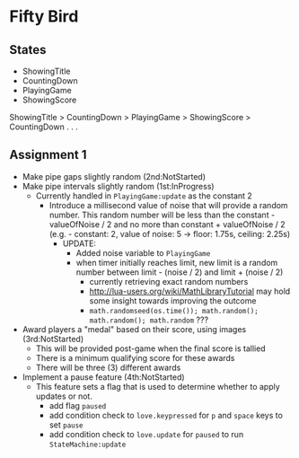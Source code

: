 
# Fifty Bird

## States

- ShowingTitle
- CountingDown
- PlayingGame
- ShowingScore

ShowingTitle > CountingDown > PlayingGame > ShowingScore > CountingDown . . .

## Assignment 1

- Make pipe gaps slightly random (2nd:NotStarted)
- Make pipe intervals slightly random (1st:InProgress)
  - Currently handled in `PlayingGame:update` as the constant 2
    - Introduce a millisecond value of noise that will provide a random number.
      This random number will be less than the constant - valueOfNoise / 2 and
      no more than constant + valueOfNoise / 2
      (e.g. - constant: 2, value of noise: 5 -> floor: 1.75s, ceiling: 2.25s)
      - UPDATE:
        - Added noise variable to `PlayingGame`
        - when timer initially reaches limit, new limit is a random number between limit - (noise / 2) and limit + (noise / 2)
          - currently retrieving exact random numbers
          - http://lua-users.org/wiki/MathLibraryTutorial may hold some insight towards improving the outcome
          - `math.randomseed(os.time()); math.random(); math.random(); math.random` ???
- Award players a "medal" based on their score, using images (3rd:NotStarted)
  - This will be provided post-game when the final score is tallied
  - There is a minimum qualifying score for these awards
  - There will be three (3) different awards
- Implement a pause feature (4th:NotStarted)
  - This feature sets a flag that is used to determine whether to apply
    updates or not.
    - add flag `paused`
    - add condition check to `love.keypressed` for `p` and `space` keys to set `pause`
    - add condition check to `love.update` for `paused` to run `StateMachine:update`
